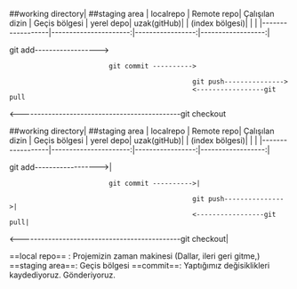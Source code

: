 ##working directory|        ##staging area |        localrepo |        Remote repo|
Çalışılan dizin    |        Geçis bölgesi  |        yerel depo|       uzak(gitHub)|
                   |        (index bölgesi)|                  |                   |
|------------------|----------------------:|-----------------:|------------------:|

   git add------------------>

                             git commit ---------->

                                                  git push--------------->
                                                  <-----------------git pull

   <---------------------------------------------git checkout




##working directory|        ##staging area |        localrepo |        Remote repo|
Çalışılan dizin    |        Geçis bölgesi  |        yerel depo|       uzak(gitHub)|
                   |        (index bölgesi)|                  |                   |
|------------------|----------------------:|-----------------:|------------------:|

   git add------------------>|

                             git commit ---------->|

                                                  git push--------------->|
                                                  <-----------------git pull|

   <---------------------------------------------git checkout|
   





==local repo== : Projemizin zaman makinesi (Dallar, ileri geri gitme,)
==staging area==: Geçis bölgesi
==commit==: Yaptığımız değisiklikleri kaydediyoruz. Gönderiyoruz.



